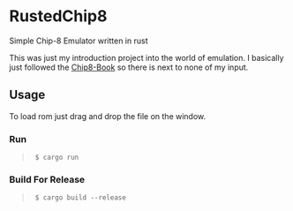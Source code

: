 # RustedChip8

Simple Chip-8 Emulator written in rust

This was just my introduction project into the world of emulation. I basically just followed the [Chip8-Book](https://github.com/aquova/chip8-book) so there is next to none of my input.

## Usage

To load rom just drag and drop the file on the window.

### Run

>      $ cargo run

### Build For Release

>      $ cargo build --release
